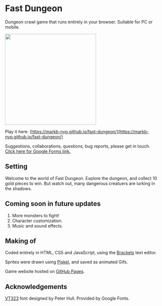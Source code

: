# Fast Dungeon
Dungeon crawl game that runs entirely in your browser. Suitable for PC or mobile.


<img src="https://markb-nyp.github.io/fast-dungeon/Resources/FD_splash_1.png" height="300">

Play it here: [https://markb-nyp.github.io/fast-dungeon/](https://markb-nyp.github.io/fast-dungeon/)

Suggestions, collaborations, questions, bug reports, please get in touch.
[Click here for Google Forms link.](https://docs.google.com/forms/d/e/1FAIpQLSc7h9e_N2cWjd-fMvnNISYVUqeP_hz99eK6J_UuMZJKKMToqw/viewform)

## Setting
Welcome to the world of Fast Dungeon. Explore the dungeon, and collect 10 gold pieces to win. But watch out, many dangerous creatuers are lurking in the shadows.

## Coming soon in future updates
1. More monsters to fight!
2. Character customization.
3. Music and sound effects.

## Making of
Coded entirely in HTML, CSS and JavaScript, using the [Brackets](https://brackets.io/) text editor.


Sprites were drawn using [Piskel](https://www.piskelapp.com/), and saved as animated Gifs.


Game website hosted on [GitHub Pages](https://pages.github.com/).

## Acknowledgements
[VT323](https://fonts.google.com/specimen/VT323?query=VT323) font designed by Peter Hull. Provided by Google Fonts.
